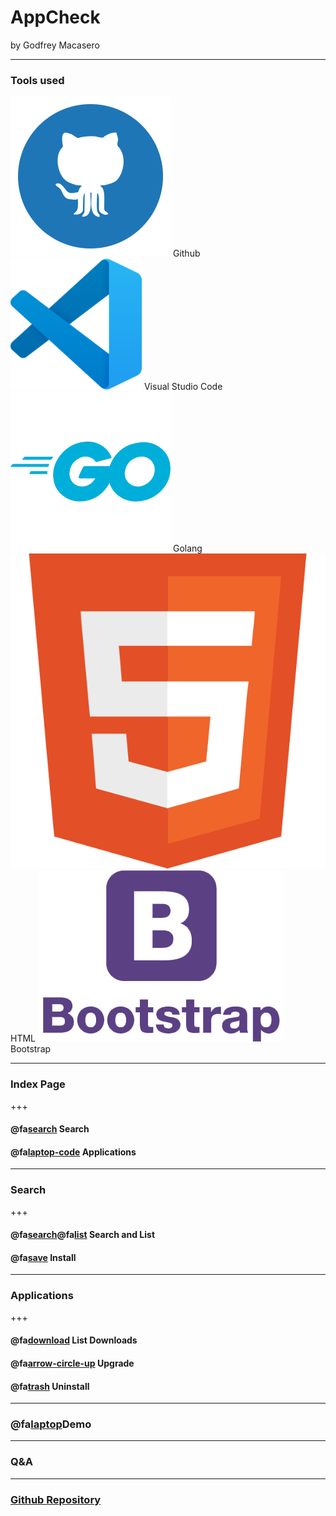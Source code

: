 # AppCheck

by Godfrey Macasero

---

### Tools used

![Image](assets/githubblue.png) Github
![Image](assets/vscode.png) Visual Studio Code
![Image](assets/goblue.png) Golang
![Image](assets/html.png) HTML
![Image](assets/bootstraplogo.png) Bootstrap

---
### Index Page

+++
#### @fa[search]() Search
#### @fa[laptop-code]() Applications

---
### Search

+++
#### @fa[search]()@fa[list]() Search and List
#### @fa[save]() Install
---
### Applications

+++
#### @fa[download]() List Downloads
#### @fa[arrow-circle-up]() Upgrade
#### @fa[trash]() Uninstall

---
### @fa[laptop]()Demo

---
### Q&A

---
### [Github Repository](https://github.com/gmac220/project1)
